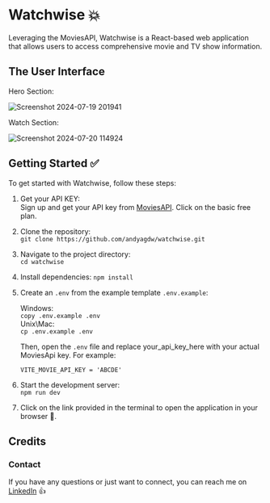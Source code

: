 # Watchwise 💥

Leveraging the MoviesAPI, Watchwise is a React-based web application that allows users to
access comprehensive movie and TV show information.

## The User Interface

Hero Section: <br />

![Screenshot 2024-07-19 201941](https://github.com/user-attachments/assets/954ac4a7-3fd6-4c63-a261-16fd97d6fcb6)

Watch Section: <br />

![Screenshot 2024-07-20 114924](https://github.com/user-attachments/assets/c67adb06-97e1-4ba3-9ed3-c85284983fa8)

## Getting Started ✅

To get started with Watchwise, follow these steps:

1. Get your API KEY: <br />
 Sign up and get your API key from [MoviesAPI](https://rapidapi.com/elisbushaj2/api/movies-api14/pricing). Click on the basic free plan.
2. Clone the repository: <br /> 
    `git clone https://github.com/andyagdw/watchwise.git`
3. Navigate to the project directory: <br />
    `cd watchwise`
4. Install dependencies:
    `npm install`
5. Create an `.env` from the example template `.env.example`:

    Windows: <br />
    `copy .env.example .env` <br />
    Unix\Mac: <br />
    `cp .env.example .env`

    Then, open the `.env` file and replace your_api_key_here with your actual MoviesApi key. For example:

    `VITE_MOVIE_API_KEY = 'ABCDE'`
 
6. Start the development server: <br />
    `npm run dev`

7. Click on the link provided in the terminal to open the application in your browser 🚀.

## Credits
### Contact

If you have any questions or just want to connect, you can reach me on [LinkedIn](https://uk.linkedin.com/in/andyagyeidwumah) 👍
